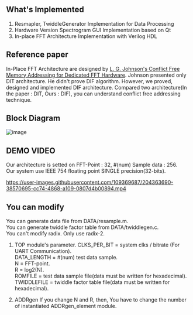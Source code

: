 ## What's Implemented
1. Resmapler, TwiddleGenerator Implementation for Data Processing
2. Hardware Version Spectrogram GUI Implementation based on Qt
3. In-place FFT Architecture Implementation with Verilog HDL

## Reference paper
In-Place FFT Architecture are designed by [L. G. Johnson's Conflict Free Memory Addressing for Dedicated FFT Hardware](https://ieeexplore.ieee.org/document/142032).
Johnson presented only DIT architecture. He didn't prove DIF algorithm.
However, we proved, designed and implemented DIF architecture.
Compared two architecture(In the paper : DIT, Ours : DIF), you can understand conflict free addressing technique.

## Block Diagram
![image](https://user-images.githubusercontent.com/120978778/209828748-8ab29ef1-223e-47ca-92ff-32fba7c2438e.png)

## DEMO VIDEO
Our architecture is setted on FFT-Point : 32, #(num) Sample data : 256.  
Our system use IEEE 754 floating point SINGLE precision(32-bits).   

https://user-images.githubusercontent.com/109369687/204363690-38570695-cc74-4868-a109-0807d4b00894.mp4

## You can modify
You can generate data file from DATA/resample.m.  
You can generate twiddle factor table from DATA/twiddlegen.c.  
You can't modify radix. Only use radix-2.  

1. TOP module's parameter.
CLKS_PER_BIT = system clks / bitrate (For UART Communication).  
DATA_LENGTH = #(num) test data sample.  
N = FFT-point.  
R = log2(N).  
ROMFILE = test data sample file(data must be written for hexadecimal).  
TWIDDLEFILE = twiddle factor table file(data must be written for hexadecimal).  

2. ADDRgen
If you change N and R, then, You have to change the number of instantiated ADDRgen_element module.  
